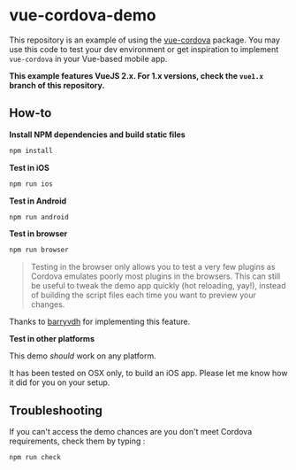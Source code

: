 # vue-cordova-demo

This repository is an example of using the [vue-cordova](https://www.npmjs.com/package/vue-cordova) package. You may use this code to test your dev environment or get inspiration to implement `vue-cordova` in your Vue-based mobile app.

**This example features VueJS 2.x. For 1.x versions, check the `vue1.x` branch of this repository.**

## How-to

**Install NPM dependencies and build static files**

``` bash
npm install
```

**Test in iOS**

``` bash
npm run ios
```
**Test in Android**

``` bash
npm run android
```

**Test in browser**

``` bash
npm run browser
```

> Testing in the browser only allows you to test a very few plugins as Cordova emulates poorly most plugins in the browsers. This can still be useful to tweak the demo app quickly (hot reloading, yay!), instead of building the script files each time you want to preview your changes.

Thanks to [barryvdh](https://github.com/barryvdh) for implementing this feature.

**Test in other platforms**

This demo *should* work on any platform.

It has been tested on OSX only, to build an iOS app. Please let me know how it did for you on your setup.

## Troubleshooting

If you can't access the demo chances are you don't meet Cordova requirements, check them by typing :

``` bash
npm run check
```
